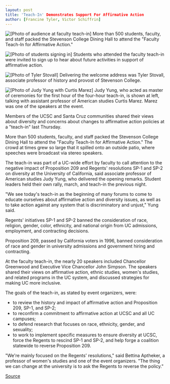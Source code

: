 ```yaml
---
layout: post
title: 'Teach-In' Demonstrates Support For Affirmative Action
author: [Francine Tyler, Victor Schiffrin]
---
```


![\[Photo of audience at faculty teach-in\]][1] More than 500 students, faculty, and staff packed the Stevenson College Dining Hall to attend the "Faculty Teach-In for Affirmative Action."

![\[Photo of students signing in\]][2] Students who attended the faculty teach-in were invited to sign up to hear about future activities in support of affirmative action.

![\[Photo of Tyler Stovall\]][3] Delivering the welcome address was Tyler Stovall, associate professor of history and provost of Stevenson College.

![\[Photo of Judy Yung with Curtis Marez\]][4] Judy Yung, who acted as master of ceremonies for the first hour of the four-hour teach-in, is shown at left, talking with assistant professor of American studies Curtis Marez. Marez was one of the speakers at the event.

Members of the UCSC and Santa Cruz communities shared their views about diversity and concerns about changes to affirmative action policies at a "teach-in" last Thursday.

More than 500 students, faculty, and staff packed the Stevenson College Dining Hall to attend the "Faculty Teach-In for Affirmative Action." The crowd at times grew so large that it spilled onto an outside patio, where speeches were broadcast via stereo speakers.

The teach-in was part of a UC-wide effort by faculty to call attention to the negative impact of Proposition 209 and Regents' resolutions SP-1 and SP-2 on diversity at the University of California, said associate professor of American studies Judy Yung, who delivered the opening remarks. Student leaders held their own rally, march, and teach-in the previous night.

"We see today's teach-in as the beginning of many forums to come to educate ourselves about affirmative action and diversity issues, as well as to take action against any system that is discriminatory and unjust," Yung said.

Regents' initiatives SP-1 and SP-2 banned the consideration of race, religion, gender, color, ethnicity, and national origin from UC admissions, employment, and contracting decisions.

Proposition 209, passed by California voters in 1996, banned consideration of race and gender in university admissions and government hiring and contracting.

At the faculty teach-in, the nearly 20 speakers included Chancellor Greenwood and Executive Vice Chancellor John Simpson. The speakers shared their views on affirmative action, ethnic studies, women's studies, and related programs in the UC system, and discussed strategies for making UC more inclusive.

The goals of the teach-in, as stated by event organizers, were:
* to review the history and impact of affirmative action and Proposition 209, SP-1, and SP-2;
* to reconfirm a commitment to affirmative action at UCSC and all UC campuses;
* to defend research that focuses on race, ethnicity, gender, and sexuality;
* to work to implement specific measures to ensure diversity at UCSC, force the Regents to rescind SP-1 and SP-2, and help forge a coalition statewide to reverse Proposition 209.

"We're mainly focused on the Regents' resolutions," said Bettina Aptheker, a professor of women's studies and one of the event organizers. "The thing we can change at the university is to ask the Regents to reverse the policy."

[1]: http://www1.ucsc.edu/oncampus/currents/98-99/art/teachin1.98-10-26.jpg
[2]: http://www1.ucsc.edu/oncampus/currents/98-99/art/teachin2.98-10-26.jpg
[3]: http://www1.ucsc.edu/oncampus/currents/98-99/art/teachin3.98-10-26.jpg
[4]: http://www1.ucsc.edu/oncampus/currents/98-99/art/teachin4.98-10-26.jpg

[Source](http://www1.ucsc.edu/oncampus/currents/98-99/10-26/teachin.htm "Permalink to Affirmative Action teach-in at UCSC: 10-26-98")
